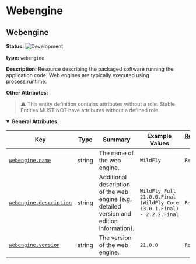 <!-- NOTE: THIS FILE IS AUTOGENERATED. DO NOT EDIT BY HAND. -->
<!-- see templates/registry/markdown/entity_namespace.md.j2 -->
<!-- markdownlint-capture -->
<!-- markdownlint-disable -->

# Webengine

## Webengine

**Status:** ![Development](https://img.shields.io/badge/-development-blue)

**type:** `webengine`

**Description:** Resource describing the packaged software running the application code. Web engines are typically executed using process.runtime.

**Other Attributes:**

> :warning: This entity definition contains attributes without a role.
> Stable Entities MUST NOT have attributes without a defined role.

<details open>
<summary><b>General Attributes:</b></summary>

| Key | Type | Summary | Example Values | [Requirement Level](https://opentelemetry.io/docs/specs/semconv/general/attribute-requirement-level/) | Stability | Value Captured |
|---|---|---|---|---|---|---|
| [`webengine.name`](/docs/registry/attributes/webengine.md) | string | The name of the web engine. | `WildFly` | `Required` | ![Development](https://img.shields.io/badge/-development-blue) |  Any-time  |
| [`webengine.description`](/docs/registry/attributes/webengine.md) | string | Additional description of the web engine (e.g. detailed version and edition information). | `WildFly Full 21.0.0.Final (WildFly Core 13.0.1.Final) - 2.2.2.Final` | `Recommended` | ![Development](https://img.shields.io/badge/-development-blue) |  Any-time  |
| [`webengine.version`](/docs/registry/attributes/webengine.md) | string | The version of the web engine. | `21.0.0` | `Recommended` | ![Development](https://img.shields.io/badge/-development-blue) |  Any-time  |
</details>


<!-- markdownlint-restore -->
